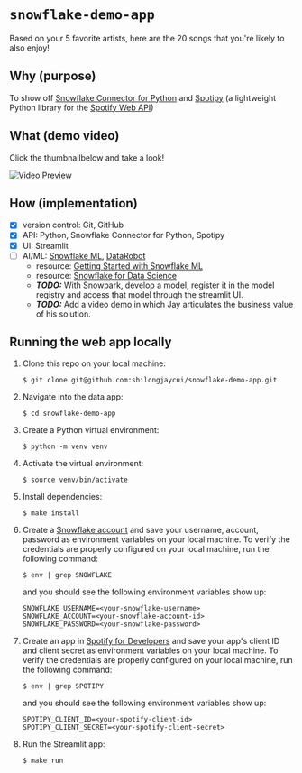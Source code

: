 # `snowflake-demo-app`
Based on your 5 favorite artists, here are the 20 songs that you're likely to also enjoy!

## Why (purpose)
To show off [Snowflake Connector for Python](https://docs.snowflake.com/en/developer-guide/python-connector/python-connector) and [Spotipy](https://github.com/spotipy-dev/spotipy) (a lightweight Python library for the [Spotify Web API](https://developer.spotify.com/documentation/web-api))

## What (demo video)
Click the thumbnailbelow and take a look!

[![Video Preview](https://select.dev/cdn-cgi/imagedelivery/1zmOcgV1p520E4lLTrYjjg/bcb881af-c434-44bd-5772-d63c0e137a00/width=3840,quality=75)](https://github.com/shilongjaycui/snowflake-demo-app/snowflake_spotipy_demo.mov)

## How (implementation)
- [x] version control: Git, GitHub
- [x] API: Python, Snowflake Connector for Python, Spotipy
- [x] UI: Streamlit
- [ ] AI/ML: [Snowflake ML](https://www.snowflake.com/en/data-cloud/workloads/ai-ml/), [DataRobot](https://www.datarobot.com/)
  - resource: [Getting Started with Snowflake ML](https://quickstarts.snowflake.com/guide/intro_to_machine_learning_with_snowpark_ml_for_python/#0)
  - resource: [Snowflake for Data Science](https://github.com/cromano8/Snowflake_ML_Intro/blob/main/README.md)
  - ***TODO:*** With Snowpark, develop a model, register it in the model registry and access that model through the streamlit UI.
  - ***TODO:*** Add a video demo in which Jay articulates the business value of his solution.

## Running the web app locally

1. Clone this repo on your local machine:
   ```
   $ git clone git@github.com:shilongjaycui/snowflake-demo-app.git
   ```
2. Navigate into the data app:
   ```
   $ cd snowflake-demo-app
   ```
3. Create a Python virtual environment:
   ```
   $ python -m venv venv
   ```
4. Activate the virtual environment:
   ```
   $ source venv/bin/activate
   ```
5. Install dependencies:
   ```
   $ make install
   ```
6. Create a [Snowflake account](https://signup.snowflake.com/) and save your username, account, password as environment variables on your local machine. To verify the credentials are properly configured on your local machine, run the following command:
   ```
   $ env | grep SNOWFLAKE
   ```
   and you should see the following environment variables show up:
   ```
   SNOWFLAKE_USERNAME=<your-snowflake-username>
   SNOWFLAKE_ACCOUNT=<your-snowflake-account-id>
   SNOWFLAKE_PASSWORD=<your-snowflake-password>
   ```
7. Create an app in [Spotify for Developers](https://developer.spotify.com/dashboard) and save your app's client ID and client secret as environment variables on your local machine. To verify the credentials are properly configured on your local machine, run the following command:
   ```
   $ env | grep SPOTIPY
   ```
   and you should see the following environment variables show up:
   ```
   SPOTIPY_CLIENT_ID=<your-spotify-client-id>
   SPOTIPY_CLIENT_SECRET=<your-spotify-client-secret>
   ```
8. Run the Streamlit app:
   ```
   $ make run
   ```
